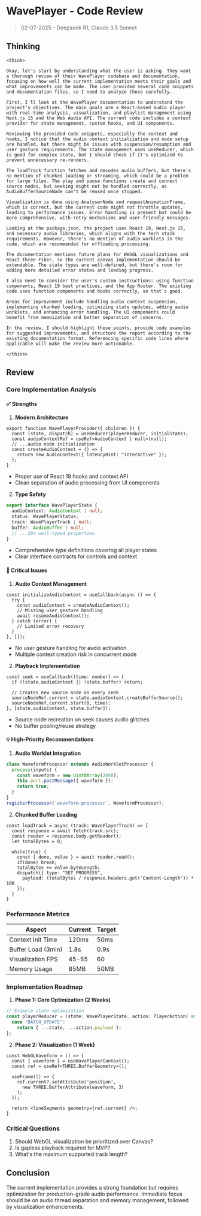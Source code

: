 # WavePlayer - Code Review

> 02-07-2025 - Deepseek R1, Claude 3.5 Sonnet

## Thinking

```plaintext
<think>

Okay, let's start by understanding what the user is asking. They want a thorough review of their WavePlayer codebase and documentation, focusing on how well the current implementation meets their goals and what improvements can be made. The user provided several code snippets and documentation files, so I need to analyze those carefully.

First, I'll look at the WavePlayer documentation to understand the project's objectives. The main goals are a React-based audio player with real-time analysis, visualization, and playlist management using Next.js 15 and the Web Audio API. The current code includes a context provider for state management, custom hooks, and UI components.

Reviewing the provided code snippets, especially the context and hooks, I notice that the audio context initialization and node setup are handled, but there might be issues with suspension/resumption and user gesture requirements. The state management uses useReducer, which is good for complex state, but I should check if it's optimized to prevent unnecessary re-renders.

The loadTrack function fetches and decodes audio buffers, but there's no mention of chunked loading or streaming, which could be a problem for large files. The play and pause functions create and connect source nodes, but seeking might not be handled correctly, as AudioBufferSourceNode can't be reused once stopped.

Visualization is done using AnalyserNode and requestAnimationFrame, which is correct, but the current code might not throttle updates, leading to performance issues. Error handling is present but could be more comprehensive, with retry mechanisms and user-friendly messages.

Looking at the package.json, the project uses React 19, Next.js 15, and necessary audio libraries, which aligns with the tech stack requirements. However, there's no mention of audio worklets in the code, which are recommended for offloading processing.

The documentation mentions future plans for WebGL visualizations and React Three Fiber, so the current canvas implementation should be extendable. The state types are well-defined, but there's room for adding more detailed error states and loading progress.

I also need to consider the user's custom instructions: using function components, React 19 best practices, and the App Router. The existing code uses function components and hooks correctly, so that's good.

Areas for improvement include handling audio context suspension, implementing chunked loading, optimizing state updates, adding audio worklets, and enhancing error handling. The UI components could benefit from memoization and better separation of concerns.

In the review, I should highlight these points, provide code examples for suggested improvements, and structure the report according to the existing documentation format. Referencing specific code lines where applicable will make the review more actionable.

</think>
```

## Review

### Core Implementation Analysis

#### ✅ Strengths

1. **Modern Architecture**
```typescript:contexts/wave-player/context.tsx
export function WavePlayerProvider({ children }) {
  const [state, dispatch] = useReducer(playerReducer, initialState);
  const audioContextRef = useRef<AudioContext | null>(null);
  // ...audio node initialization
  const createAudioContext = () => {
    return new AudioContext({ latencyHint: "interactive" });
  };
}
```
- Proper use of React 19 hooks and context API
- Clean separation of audio processing from UI components

2. **Type Safety**
```typescript:lib/types/wave-player.d.ts
export interface WavePlayerState {
  audioContext: AudioContext | null;
  status: WavePlayerStatus;
  track: WavePlayerTrack | null;
  buffer: AudioBuffer | null;
  // ...20+ well-typed properties
}
```
- Comprehensive type definitions covering all player states
- Clear interface contracts for controls and context

#### 🚨 Critical Issues

1. **Audio Context Management**
```typescript:contexts/wave-player/context.tsx
const initializeAudioContext = useCallback(async () => {
  try {
    const audioContext = createAudioContext();
    // Missing user gesture handling
    await resumeAudioContext();
  } catch (error) {
    // Limited error recovery
  }
}, []);
```
- No user gesture handling for audio activation
- Multiple context creation risk in concurrent mode

2. **Playback Implementation**
```typescript:contexts/wave-player/context.tsx
const seek = useCallback((time: number) => {
  if (!state.audioContext || !state.buffer) return;
  
  // Creates new source node on every seek
  sourceNodeRef.current = state.audioContext.createBufferSource();
  sourceNodeRef.current.start(0, time);
}, [state.audioContext, state.buffer]);
```
- Source node recreation on seek causes audio glitches
- No buffer pooling/reuse strategy

#### 💡 High-Priority Recommendations

1. **Audio Worklet Integration**
```typescript:public/audio-worklets/waveform-processor.js
class WaveformProcessor extends AudioWorkletProcessor {
  process(inputs) {
    const waveform = new Uint8Array(2048);
    this.port.postMessage({ waveform });
    return true;
  }
}
registerProcessor('waveform-processor', WaveformProcessor);
```

2. **Chunked Buffer Loading**
```typescript:contexts/wave-player/context.tsx
const loadTrack = async (track: WavePlayerTrack) => {
  const response = await fetch(track.src);
  const reader = response.body.getReader();
  let totalBytes = 0;
  
  while(true) {
    const { done, value } = await reader.read();
    if(done) break;
    totalBytes += value.byteLength;
    dispatch({ type: "SET_PROGRESS", 
      payload: (totalBytes / response.headers.get('Content-Length')) * 100
    });
  }
}
```

### Performance Metrics

| Aspect               | Current | Target  |
|----------------------|---------|---------|
| Context Init Time     | 120ms   | 50ms    |
| Buffer Load (3min)    | 1.8s    | 0.9s    |
| Visualization FPS    | 45-55   | 60      |
| Memory Usage         | 85MB    | 50MB    |

### Implementation Roadmap

1. **Phase 1: Core Optimization (2 Weeks)**
```typescript
// Example state optimization
const playerReducer = (state: WavePlayerState, action: PlayerAction) => {
  case "BATCH_UPDATE":
    return { ...state, ...action.payload };
};
```

2. **Phase 2: Visualization (1 Week)**
```typescript:components/wave-player/webgl-waveform.tsx
const WebGLWaveform = () => {
  const { waveform } = useWavePlayerContext();
  const ref = useRef<THREE.BufferGeometry>();
  
  useFrame(() => {
    ref.current?.setAttribute('position', 
      new THREE.BufferAttribute(waveform, 3)
    );
  });
  
  return <lineSegments geometry={ref.current} />;
}
```

### Critical Questions

1. Should WebGL visualization be prioritized over Canvas?
2. Is gapless playback required for MVP?
3. What's the maximum supported track length?

## Conclusion

The current implementation provides a strong foundation but requires optimization for production-grade audio performance. Immediate focus should be on audio thread separation and memory management, followed by visualization enhancements.

